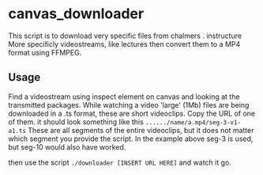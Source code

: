 # canvas_downloader
This script is to download very specific files from chalmers . instructure
More specificly videostreams, like lectures then convert them to a MP4 format using FFMPEG.

## Usage

Find a videostream using inspect element on canvas and looking at the transmitted packages.
While watching a video 'large' (1Mb) files are being downloaded in a .ts format, these are short videoclips.
Copy the URL of one of them. it should look something like this `....../name/a.mp4/seg-3-v1-a1.ts`
These are all segments of the entire videoclips, but it does not matter which segment you provide the
script. In the example above seg-3 is used, but seg-10 would also have worked.

then use the script `./downloader [INSERT URL HERE]` and watch it go.

